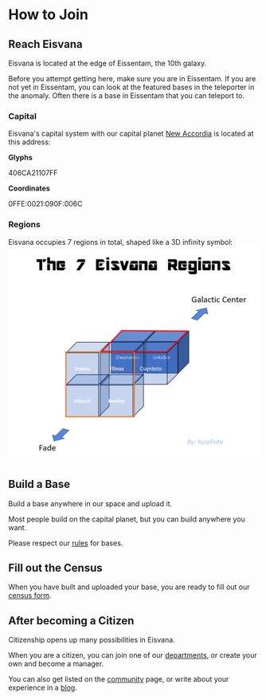 <script setup lang="ts">
import Youtube from '../components/YouTube.vue';
</script>

# How to Join

## Reach Eisvana

Eisvana is located at the edge of Eissentam, the 10th galaxy.

Before you attempt getting here, make sure you are in Eissentam. If you are not yet in Eissentam, you can look at the featured bases in the teleporter in the anomaly. Often there is a base in Eissentam that you can teleport to.

<Youtube src="https://youtu.be/3l_NXH9AQ0k" />

### Capital

Eisvana's capital system with our capital planet [New Accordia](https://nomanssky.fandom.com/wiki/New_Accordia) is located at this address:

**Glyphs**

<span class="glyphs">406CA21107FF</span>

**Coordinates**

0FFE:0021:090F:006C

### Regions

Eisvana occupies 7 regions in total, shaped like a 3D infinity symbol:
![3D representation of Eisvana's regions](/images/eisvanaregions.png)

<!--@include: ../parts/regionTable.md-->

## Build a Base

Build a base anywhere in our space and upload it.

Most people build on the capital planet, but you can build anywhere you want.

Please respect our [rules](./rules) for bases.

## Fill out the Census

When you have built and uploaded your base, you are ready to fill out our [census form](https://census.eisvana.com/form.html).

## After becoming a Citizen

Citizenship opens up many possibilities in Eisvana.

When you are a citizen, you can join one of our [departments](./departments), or create your own and become a manager.

You can also get listed on the [community](./community/) page, or write about your experience in a [blog](/blog/create).
